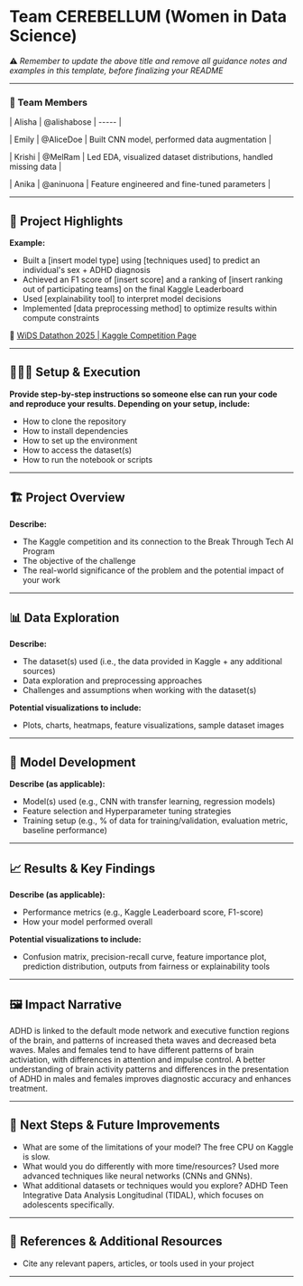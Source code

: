 # Team CEREBELLUM (Women in Data Science)

⚠️ _Remember to update the above title and remove all guidance notes and examples in this template, before finalizing your README_

---

### **👥 Team Members**

| Alisha | @alishabose | ----- |

| Emily | @AliceDoe | Built CNN model, performed data augmentation |

| Krishi | @MelRam | Led EDA, visualized dataset distributions, handled missing data |

| Anika | @aninuona | Feature engineered and fine-tuned parameters |

---

## **🎯 Project Highlights**

**Example:**

* Built a \[insert model type\] using \[techniques used\] to predict an individual's sex + ADHD diagnosis
* Achieved an F1 score of \[insert score\] and a ranking of \[insert ranking out of participating teams\] on the final Kaggle Leaderboard
* Used \[explainability tool\] to interpret model decisions
* Implemented \[data preprocessing method\] to optimize results within compute constraints

🔗 [WiDS Datathon 2025 | Kaggle Competition Page](https://www.kaggle.com/competitions/widsdatathon2025/overview)

---

## **👩🏽‍💻 Setup & Execution**

**Provide step-by-step instructions so someone else can run your code and reproduce your results. Depending on your setup, include:**

* How to clone the repository
* How to install dependencies
* How to set up the environment
* How to access the dataset(s)
* How to run the notebook or scripts

---

## **🏗️ Project Overview**

**Describe:**

* The Kaggle competition and its connection to the Break Through Tech AI Program
* The objective of the challenge
* The real-world significance of the problem and the potential impact of your work

---

## **📊 Data Exploration**

**Describe:**

* The dataset(s) used (i.e., the data provided in Kaggle \+ any additional sources)
* Data exploration and preprocessing approaches
* Challenges and assumptions when working with the dataset(s)

**Potential visualizations to include:**

* Plots, charts, heatmaps, feature visualizations, sample dataset images

---

## **🧠 Model Development**

**Describe (as applicable):**

* Model(s) used (e.g., CNN with transfer learning, regression models)
* Feature selection and Hyperparameter tuning strategies
* Training setup (e.g., % of data for training/validation, evaluation metric, baseline performance)

---

## **📈 Results & Key Findings**

**Describe (as applicable):**

* Performance metrics (e.g., Kaggle Leaderboard score, F1-score)
* How your model performed overall

**Potential visualizations to include:**

* Confusion matrix, precision-recall curve, feature importance plot, prediction distribution, outputs from fairness or explainability tools

---

## **🖼️ Impact Narrative**


ADHD is linked to the default mode network and executive function regions of the brain, and patterns of increased theta waves and decreased beta waves.
Males and females tend to have different patterns of brain activiation, with differences in attention and impulse control.
A better understanding of brain activity patterns and differences in the presentation of ADHD in males and females improves diagnostic accuracy and enhances treatment.

---

## **🚀 Next Steps & Future Improvements**

* What are some of the limitations of your model?
      The free CPU on Kaggle is slow.
* What would you do differently with more time/resources?
      Used more advanced techniques like neural networks (CNNs and GNNs).
* What additional datasets or techniques would you explore?
      ADHD Teen Integrative Data Analysis Longitudinal (TIDAL), which focuses on adolescents specifically.

---

## **📄 References & Additional Resources**

* Cite any relevant papers, articles, or tools used in your project

---

